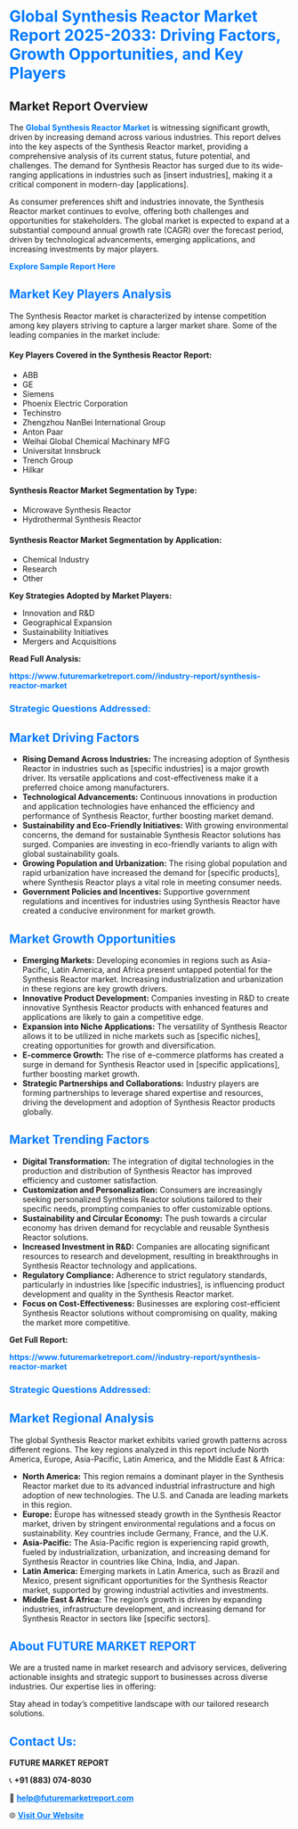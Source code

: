 <h1 style="color: #007BFF;">Global Synthesis Reactor Market Report 2025-2033: Driving Factors, Growth Opportunities, and Key Players</h1>

<section id="overview">
<h2>Market Report Overview</h2>
<p>The <a href="https://www.futuremarketreport.com//industry-report/synthesis-reactor-market" style="color: #007BFF; text-decoration: none;"><strong>Global Synthesis Reactor Market</strong></a> is witnessing significant growth, driven by increasing demand across various industries. This report delves into the key aspects of the Synthesis Reactor market, providing a comprehensive analysis of its current status, future potential, and challenges. The demand for Synthesis Reactor has surged due to its wide-ranging applications in industries such as [insert industries], making it a critical component in modern-day [applications].</p>
<p>As consumer preferences shift and industries innovate, the Synthesis Reactor market continues to evolve, offering both challenges and opportunities for stakeholders. The global market is expected to expand at a substantial compound annual growth rate (CAGR) over the forecast period, driven by technological advancements, emerging applications, and increasing investments by major players.</p>
</section>

<section id="overview">
<p><a href="https://www.futuremarketreport.com//request-sample/reportId=52280" style="color: #007BFF; text-decoration: none;"><strong>Explore Sample Report Here</strong></a></p>
</section>

<section id="key-players">
<h2 style="color: #007BFF;">Market Key Players Analysis</h2>
<p>The Synthesis Reactor market is characterized by intense competition among key players striving to capture a larger market share. Some of the leading companies in the market include:</p>
<h4>Key Players Covered in the Synthesis Reactor Report:</h4>
<ul><li>ABB</li><li>GE</li><li>Siemens</li><li>Phoenix Electric Corporation</li><li>Techinstro</li><li>Zhengzhou NanBei International Group</li><li>Anton Paar</li><li>Weihai Global Chemical Machinary MFG</li><li>Universitat Innsbruck</li><li>Trench Group</li><li>Hilkar</li></ul>
<h4>Synthesis Reactor Market Segmentation by Type:</h4>
<ul><li>Microwave Synthesis Reactor</li><li>Hydrothermal Synthesis Reactor</li></ul>

<h4>Synthesis Reactor Market Segmentation by Application:</h4>
<ul><li>Chemical Industry</li><li>Research</li><li>Other</li></ul>
<p><strong>Key Strategies Adopted by Market Players:</strong></p>
<ul>
<li>Innovation and R&D</li>
<li>Geographical Expansion</li>
<li>Sustainability Initiatives</li>
<li>Mergers and Acquisitions</li>
</ul>
</section>

<section>
<p><strong>Read Full Analysis: </strong></p><a href="https://www.futuremarketreport.com//industry-report/synthesis-reactor-market" style="color: #007BFF; text-decoration: none;"><strong>https://www.futuremarketreport.com//industry-report/synthesis-reactor-market</strong></a>
<h3 style="color: #007BFF;">Strategic Questions Addressed:</h3>
</section>

<section id="driving-factors">
<h2 style="color: #007BFF;">Market Driving Factors</h2>
<ul>
<li><strong>Rising Demand Across Industries:</strong> The increasing adoption of Synthesis Reactor in industries such as [specific industries] is a major growth driver. Its versatile applications and cost-effectiveness make it a preferred choice among manufacturers.</li>
<li><strong>Technological Advancements:</strong> Continuous innovations in production and application technologies have enhanced the efficiency and performance of Synthesis Reactor, further boosting market demand.</li>
<li><strong>Sustainability and Eco-Friendly Initiatives:</strong> With growing environmental concerns, the demand for sustainable Synthesis Reactor solutions has surged. Companies are investing in eco-friendly variants to align with global sustainability goals.</li>
<li><strong>Growing Population and Urbanization:</strong> The rising global population and rapid urbanization have increased the demand for [specific products], where Synthesis Reactor plays a vital role in meeting consumer needs.</li>
<li><strong>Government Policies and Incentives:</strong> Supportive government regulations and incentives for industries using Synthesis Reactor have created a conducive environment for market growth.</li>
</ul>
</section>

<section id="growth-opportunities">
<h2 style="color: #007BFF;">Market Growth Opportunities</h2>
<ul>
<li><strong>Emerging Markets:</strong> Developing economies in regions such as Asia-Pacific, Latin America, and Africa present untapped potential for the Synthesis Reactor market. Increasing industrialization and urbanization in these regions are key growth drivers.</li>
<li><strong>Innovative Product Development:</strong> Companies investing in R&D to create innovative Synthesis Reactor products with enhanced features and applications are likely to gain a competitive edge.</li>
<li><strong>Expansion into Niche Applications:</strong> The versatility of Synthesis Reactor allows it to be utilized in niche markets such as [specific niches], creating opportunities for growth and diversification.</li>
<li><strong>E-commerce Growth:</strong> The rise of e-commerce platforms has created a surge in demand for Synthesis Reactor used in [specific applications], further boosting market growth.</li>
<li><strong>Strategic Partnerships and Collaborations:</strong> Industry players are forming partnerships to leverage shared expertise and resources, driving the development and adoption of Synthesis Reactor products globally.</li>
</ul>
</section>

<section id="trending-factors">
<h2 style="color: #007BFF;">Market Trending Factors</h2>
<ul>
<li><strong>Digital Transformation:</strong> The integration of digital technologies in the production and distribution of Synthesis Reactor has improved efficiency and customer satisfaction.</li>
<li><strong>Customization and Personalization:</strong> Consumers are increasingly seeking personalized Synthesis Reactor solutions tailored to their specific needs, prompting companies to offer customizable options.</li>
<li><strong>Sustainability and Circular Economy:</strong> The push towards a circular economy has driven demand for recyclable and reusable Synthesis Reactor solutions.</li>
<li><strong>Increased Investment in R&D:</strong> Companies are allocating significant resources to research and development, resulting in breakthroughs in Synthesis Reactor technology and applications.</li>
<li><strong>Regulatory Compliance:</strong> Adherence to strict regulatory standards, particularly in industries like [specific industries], is influencing product development and quality in the Synthesis Reactor market.</li>
<li><strong>Focus on Cost-Effectiveness:</strong> Businesses are exploring cost-efficient Synthesis Reactor solutions without compromising on quality, making the market more competitive.</li>
</ul>
</section>

<section>
<p><strong>Get Full Report: </strong></p><a href="https://www.futuremarketreport.com//industry-report/synthesis-reactor-market" style="color: #007BFF; text-decoration: none;"><strong>https://www.futuremarketreport.com//industry-report/synthesis-reactor-market</strong></a>
<h3 style="color: #007BFF;">Strategic Questions Addressed:</h3>
</section>


<section id="regional-analysis">
<h2 style="color: #007BFF;">Market Regional Analysis</h2>
<p>The global Synthesis Reactor market exhibits varied growth patterns across different regions. The key regions analyzed in this report include North America, Europe, Asia-Pacific, Latin America, and the Middle East & Africa:</p>
<ul>
<li><strong>North America:</strong> This region remains a dominant player in the Synthesis Reactor market due to its advanced industrial infrastructure and high adoption of new technologies. The U.S. and Canada are leading markets in this region.</li>
<li><strong>Europe:</strong> Europe has witnessed steady growth in the Synthesis Reactor market, driven by stringent environmental regulations and a focus on sustainability. Key countries include Germany, France, and the U.K.</li>
<li><strong>Asia-Pacific:</strong> The Asia-Pacific region is experiencing rapid growth, fueled by industrialization, urbanization, and increasing demand for Synthesis Reactor in countries like China, India, and Japan.</li>
<li><strong>Latin America:</strong> Emerging markets in Latin America, such as Brazil and Mexico, present significant opportunities for the Synthesis Reactor market, supported by growing industrial activities and investments.</li>
<li><strong>Middle East & Africa:</strong> The region’s growth is driven by expanding industries, infrastructure development, and increasing demand for Synthesis Reactor in sectors like [specific sectors].</li>
</ul>
</section>

<footer>
<h2 style="color: #007BFF;">About FUTURE MARKET REPORT</h2>
<p>We are a trusted name in market research and advisory services, delivering actionable insights and strategic support to businesses across diverse industries. Our expertise lies in offering:</p>

<p>Stay ahead in today’s competitive landscape with our tailored research solutions.</p>

<h2 style="color: #007BFF;">Contact Us:</h2>
<p><strong>FUTURE MARKET REPORT</strong></p>
<p>📞 <strong>+91 (883) 074-8030</strong></p>
<p>📧 <strong><a href="mailto:help@futuremarketreport.com" style="color: #007BFF;">help@futuremarketreport.com</a></strong></p>
<p>🌐 <strong><a href="https://www.futuremarketreport.com/" style="color: #007BFF;">Visit Our Website</a></strong></p>
</footer>